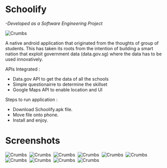 # Schoolify
*-Developed as a Software Engineering Project* 

![Crumbs](https://pratyumjagan.com/assets/images/projects/schoolify.jpg)  

A native android application that originated from the thoughts of group of students. This has taken its roots from the intention of building a smart nation that exploit government data (data.gov.sg) where the data has to be used innovatively.

APIs Integrated :
- Data.gov API to get the data of all the schools
- Simple questionairre to determine the skillset
- Google Maps API to enable location and UI

Steps to run application :
- Download Schoolify.apk file.
- Move file onto phone.
- Install and enjoy.

# Screenshots
![Crumbs](https://github.com/ShantanuKamath/Crumbs/blob/master/Images/1.png)&nbsp;
![Crumbs](https://github.com/ShantanuKamath/Crumbs/blob/master/Images/2.jpeg)&nbsp;
![Crumbs](https://github.com/ShantanuKamath/Crumbs/blob/master/Images/3.jpeg)&nbsp;
![Crumbs](https://github.com/ShantanuKamath/Crumbs/blob/master/Images/4.jpeg)&nbsp;
![Crumbs](https://github.com/ShantanuKamath/Crumbs/blob/master/Images/5.jpeg)&nbsp;
![Crumbs](https://github.com/ShantanuKamath/Crumbs/blob/master/Images/6.jpeg)&nbsp;
![Crumbs](https://github.com/ShantanuKamath/Crumbs/blob/master/Images/7.jpeg)&nbsp;
![Crumbs](https://github.com/ShantanuKamath/Crumbs/blob/master/Images/8.jpeg)&nbsp;
![Crumbs](https://github.com/ShantanuKamath/Crumbs/blob/master/Images/9.jpeg)&nbsp;
![Crumbs](https://github.com/ShantanuKamath/Crumbs/blob/master/Images/10.jpeg)  
